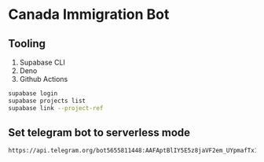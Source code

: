 # Canada Immigration Bot

## Tooling

1. Supabase CLI
2. Deno
3. Github Actions

```sh
supabase login
supabase projects list
supabase link --project-ref
```

## Set telegram bot to serverless mode

```sh
https://api.telegram.org/bot5655811448:AAFAptBlIY5E5z8jaVF2em_UYpmafTx1BGs/setWebhook?url=https://ckrzqxlbsgdlguedgmhx.supabase.co/functions/v1/telegram-bot?secret=helloworld
```
